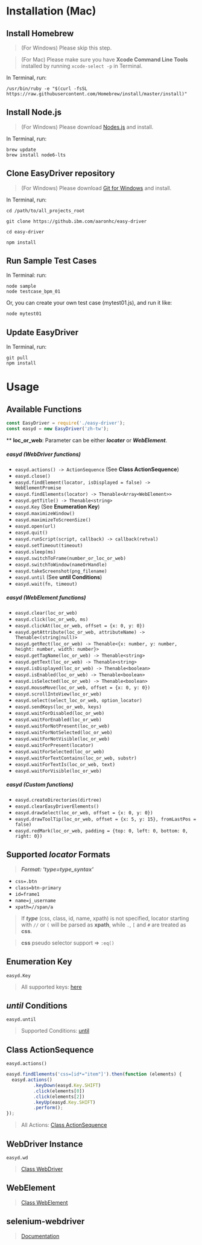 # Installation (Mac)

## Install Homebrew

> (For Windows) Please skip this step.

> (For Mac) Please make sure you have **Xcode Command Line Tools** installed by running `xcode-select -p` in Terminal.

In Terminal, run:

```shell
/usr/bin/ruby -e "$(curl -fsSL https://raw.githubusercontent.com/Homebrew/install/master/install)"
```

## Install Node.js

> (For Windows) Please download  [Nodes.js](https://nodejs.org/en/download/) and install.

In Terminal, run:

```shell
brew update
brew install node6-lts
```

## Clone EasyDriver repository

> (For Windows) Please download [Git for Windows](https://git-scm.com/download/win) and install.

In Terminal, run:

```shell
cd /path/to/all_projects_root

git clone https://github.ibm.com/aaronhc/easy-driver

cd easy-driver

npm install
```

## Run Sample Test Cases

In Terminal: run:

```shell
node sample
node testcase_bpm_01
```

Or, you can create your own test case (mytest01.js), and run it like:

`node mytest01`

## Update EasyDriver

In Terminal, run:

```shell
git pull
npm install
```

# Usage

## Available Functions

```javascript
const EasyDriver = require('./easy-driver');
const easyd = new EasyDriver('zh-tw');
```

\*\* **loc_or_web**: Parameter can be either ***locater*** or ***WebElement***.

##### easyd (WebDriver functions)
* `easyd.actions() -> ActionSequence` (See **Class ActionSequence**)
* `easyd.close()`
* `easyd.findElement(locator, isDisplayed = false) -> WebElementPromise`
* `easyd.findElements(locator) -> Thenable<Array<WebElement>>`
* `easyd.getTitle() -> Thenable<string>`
* `easyd.Key`  (See **Enumeration Key**)
* `easyd.maximizeWindow()`
* `easyd.maximizeToScreenSize()`
* `easyd.open(url)`
* `easyd.quit()`
* `easyd.runScript(script, callback) -> callback(retval)`
* `easyd.setTimeout(timeout)`
* `easyd.sleep(ms)`
* `easyd.switchToFrame(number_or_loc_or_web)`
* `easyd.switchToWindow(nameOrHandle)`
* `easyd.takeScreenshot(png_filename)`
* `easyd.until` (See **until Conditions**)
* `easyd.wait(fn, timeout)`

##### easyd (WebElement functions)
* `easyd.clear(loc_or_web)`
* `easyd.click(loc_or_web, ms)`
* `easyd.clickAt(loc_or_web, offset = {x: 0, y: 0})`
* `easyd.getAttribute(loc_or_web, attributeName) -> Thenable<(string|null)>`
* `easyd.getRect(loc_or_web) -> Thenable<{x: number, y: number, height: number, width: number}>`
* `easyd.getTagName(loc_or_web) -> Thenable<string>`
* `easyd.getText(loc_or_web) -> Thenable<string>`
* `easyd.isDisplayed(loc_or_web) -> Thenable<boolean>`
* `easyd.isEnabled(loc_or_web) -> Thenable<boolean>`
* `easyd.isSelected(loc_or_web) -> Thenable<boolean>`
* `easyd.mouseMove(loc_or_web, offset = {x: 0, y: 0})`
* `easyd.scrollIntoView(loc_or_web)`
* `easyd.select(select_loc_or_web, option_locator)`
* `easyd.sendKeys(loc_or_web, keys)`
* `easyd.waitForDisabled(loc_or_web)`
* `easyd.waitForEnabled(loc_or_web)`
* `easyd.waitForNotPresent(loc_or_web)`
* `easyd.waitForNotSelected(loc_or_web)`
* `easyd.waitForNotVisible(loc_or_web)`
* `easyd.waitForPresent(locator)`
* `easyd.waitForSelected(loc_or_web)`
* `easyd.waitForTextContains(loc_or_web, substr)`
* `easyd.waitForTextIs(loc_or_web, text)`
* `easyd.waitForVisible(loc_or_web)`

##### easyd (Custom functions)
* `easyd.createDirectories(dirtree)`
* `easyd.clearEasyDriverElements()`
* `easyd.drawSelect(loc_or_web, offset = {x: 0, y: 0})`
* `easyd.drawToolTip(loc_or_web, offset = {x: 5, y: 15}, fromLastPos = false)`
* `easyd.redMark(loc_or_web, padding = {top: 0, left: 0, bottom: 0, right: 0})`


## Supported ***locator*** Formats

> ***Format: 'type=type_syntax'***

* `css=.btn`
* `class=btn-primary`
* `id=frame1`
* `name=j_username`
* `xpath=//span/a`


> If ***type*** (css, class, id, name, xpath) is not specified, locator starting with `//` or `(` will be parsed as **xpath**, while `.`, `[` and `#` are treated as **css**.

> **css** pseudo selector support => `:eq()`

## Enumeration Key

`easyd.Key`

> All supported keys: [here](https://seleniumhq.github.io/selenium/docs/api/javascript/module/selenium-webdriver/index_exports_Key.html)

## ***until*** Conditions

`easyd.until`

> Supported Conditions: [until](http://seleniumhq.github.io/selenium/docs/api/javascript/module/selenium-webdriver/lib/until.html)

## Class **ActionSequence**

`easyd.actions()`

```javascript
easyd.findElements('css=[id*="item"]').then(function (elements) {
  easyd.actions()
          .keyDown(easyd.Key.SHIFT)
          .click(elements[0])
          .click(elements[2])
          .keyUp(easyd.Key.SHIFT)
          .perform();
});
```

> All Actions: [Class ActionSequence](http://seleniumhq.github.io/selenium/docs/api/javascript/module/selenium-webdriver/index_exports_ActionSequence.html)

## WebDriver Instance

`easyd.wd`

> [Class WebDriver](https://seleniumhq.github.io/selenium/docs/api/javascript/module/selenium-webdriver/index_exports_WebDriver.html)

## WebElement

> [Class WebElement](https://seleniumhq.github.io/selenium/docs/api/javascript/module/selenium-webdriver/index_exports_WebElement.html)

## selenium-webdriver

> [Documentation](https://seleniumhq.github.io/selenium/docs/api/javascript/index.html)
